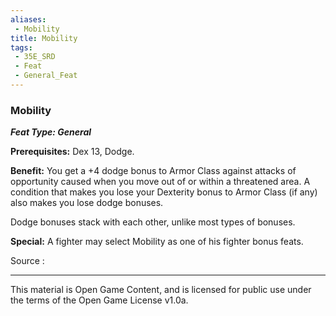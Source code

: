 ```yaml
---
aliases:
 - Mobility
title: Mobility
tags: 
 - 35E_SRD
 - Feat
 - General_Feat
---
```

### Mobility 
***Feat Type: General***

**Prerequisites:** Dex 13, Dodge.

**Benefit:** You get a +4 dodge bonus to Armor Class against attacks of
opportunity caused when you move out of or within a threatened area. A
condition that makes you lose your Dexterity bonus to Armor Class (if
any) also makes you lose dodge bonuses.

Dodge bonuses stack with each other, unlike most types of bonuses.

**Special:** A fighter may select Mobility as one of his fighter bonus
feats.


Source :



---



This material is Open Game Content, and is licensed for public use under the terms of the Open Game License v1.0a.

